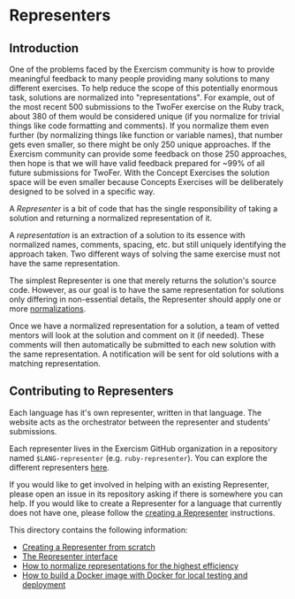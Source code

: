 # Representers

## Introduction

One of the problems faced by the Exercism community is how to provide meaningful feedback to many people providing many solutions to many different exercises.
To help reduce the scope of this potentially enormous task, solutions are normalized into "representations".
For example, out of the most recent 500 submissions to the TwoFer exercise on the Ruby track, about 380 of them would be considered unique (if you normalize for trivial things like code formatting and comments).
If you normalize them even further (by normalizing things like function or variable names), that number gets even smaller, so there might be only 250 unique approaches.
If the Exercism community can provide some feedback on those 250 approaches, then hope is that we will have valid feedback prepared for ~99% of all future submissions for TwoFer.
With the Concept Exercises the solution space will be even smaller because Concepts Exercises will be deliberately designed to be solved in a specific way.

A _Representer_ is a bit of code that has the single responsibility of taking a solution and returning a normalized representation of it.

A _representation_ is an extraction of a solution to its essence with normalized names, comments, spacing, etc. but still uniquely identifying the approach taken. Two different ways of solving the same exercise must not have the same representation.

The simplest Representer is one that merely returns the solution's source code.
However, as our goal is to have the same representation for solutions only differing in non-essential details, the Representer should apply one or more [normalizations](/docs/building/tooling/representers/normalization).

Once we have a normalized representation for a solution, a team of vetted mentors will look at the solution and comment on it (if needed).
These comments will then automatically be submitted to each new solution with the same representation.
A notification will be sent for old solutions with a matching representation.

## Contributing to Representers

Each language has it's own representer, written in that language.
The website acts as the orchestrator between the representer and students' submissions.

Each representer lives in the Exercism GitHub organization in a repository named `$LANG-representer` (e.g. `ruby-representer`).
You can explore the different representers [here](https://github.com/exercism?q=-representer).

If you would like to get involved in helping with an existing Representer, please open an issue in its repository asking if there is somewhere you can help.
If you would like to create a Representer for a language that currently does not have one, please follow the [creating a Representer](/docs/building/tooling/representers/creating-from-scratch) instructions.

This directory contains the following information:

- [Creating a Representer from scratch](/docs/building/tooling/representers/creating-from-scratch)
- [The Representer interface](/docs/building/tooling/representers/interface)
- [How to normalize representations for the highest efficiency](/docs/building/tooling/representers/normalization)
- [How to build a Docker image with Docker for local testing and deployment](/docs/building/tooling/representers/docker)
